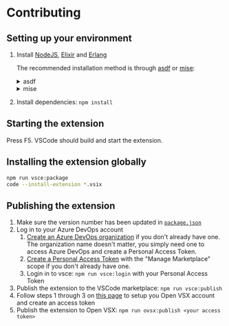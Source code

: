 # Contributing

## Setting up your environment

1. Install [NodeJS](https://nodejs.org), [Elixir](https://elixir-lang.org/) and
   [Erlang](https://www.erlang.org/)

   The recommended installation method is through [asdf](https://asdf-vm.com/)
   or [mise](https://mise.jdx.dev/):

   <details>
   <summary>asdf</summary>
    
   ```sh
   asdf plugin add nodejs
   # Make sure you have the required dependencies https://github.com/asdf-vm/asdf-elixir?tab=readme-ov-file#install
   asdf plugin add elixir
   # Make sure you have the required dependencies https://github.com/asdf-vm/asdf-erlang?tab=readme-ov-file#before-asdf-install
   asdf plugin add erlang
   asdf install
   ```
   </details>

   <details>
   <summary>mise</summary>

   ```sh
   # Make sure you have the required dependencies
   # https://github.com/asdf-vm/asdf-elixir?tab=readme-ov-file#install
   # https://github.com/asdf-vm/asdf-erlang?tab=readme-ov-file#before-asdf-install
   mise plugin install --all -y
   mise install
   ```

    </details>

2. Install dependencies: `npm install`

## Starting the extension

Press F5. VSCode should build and start the extension.

## Installing the extension globally

```sh
npm run vsce:package
code --install-extension *.vsix
```

## Publishing the extension

1. Make sure the version number has been updated in
   [`package.json`](./package.json)
1. Log in to your Azure DevOps account
   1. [Create an Azure DevOps organization](https://learn.microsoft.com/en-ca/azure/devops/organizations/accounts/create-organization?view=azure-devops#create-an-organization)
      if you don't already have one. The organization name doesn't matter, you
      simply need one to access Azure DevOps and create a Personal Access Token.
   1. [Create a Personal Access Token](https://code.visualstudio.com/api/working-with-extensions/publishing-extension#get-a-personal-access-token)
      with the "Manage Marketplace" scope if you don't already have one.
   1. Login in to vsce: `npm run vsce:login` with your Personal Access Token
1. Publish the extension to the VSCode marketplace: `npm run vsce:publish`
1. Follow steps 1 through 3 on
   [this page](https://github.com/eclipse/openvsx/wiki/Publishing-Extensions#how-to-publish-an-extension)
   to setup you Open VSX account and create an access token
1. Publish the extension to Open VSX: `npm run ovsx:publish <your access token>`
